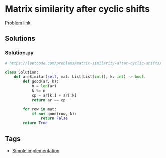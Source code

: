 # Matrix similarity after cyclic shifts

[Problem link](https://leetcode.com/problems/matrix-similarity-after-cyclic-shifts/)

## Solutions


### Solution.py
```py
# https://leetcode.com/problems/matrix-similarity-after-cyclic-shifts/

class Solution:
    def areSimilar(self, mat: List[List[int]], k: int) -> bool:
        def good(ar, k):
            n = len(ar)
            k %= n
            cp = ar[k:] + ar[:k]
            return ar == cp

        for row in mat:
            if not good(row, k):
                return False
        return True
```
## Tags

* [Simple implementation](/Collections/simple-implementation.md#simple-implementation)
